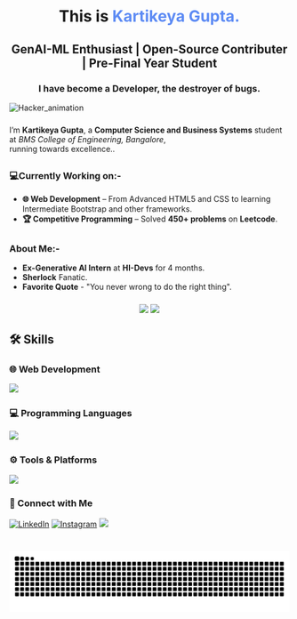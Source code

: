 
<h1 align="center">This is <span style="color:#5D8BF4;">Kartikeya Gupta.</span></h1>
<h2 align="center"> GenAI-ML Enthusiast | Open-Source Contributer | Pre-Final Year Student</h3>
<h3 align="center">I have become a Developer, the destroyer of bugs.</h2>

<img src="https://media.licdn.com/dms/image/v2/D5622AQGoXFSQAk18cA/feedshare-shrink_1280/B56ZofOhTxI0As-/0/1761460493009?e=1762992000&v=beta&t=BmdTJX-ehGlfjFIGWIiEmmeNfIwVYy24w_0XD98tLvc" alt="Hacker_animation">


###
I’m **Kartikeya Gupta**, a **Computer Science and Business Systems** student at *BMS College of Engineering, Bangalore*,  
running towards excellence..
##

### 💻Currently Working on:-
- **🌐 Web Development** – From Advanced HTML5 and CSS to learning Intermediate Bootstrap and other frameworks.
- **🏆 Competitive Programming** – Solved **450+ problems** on **Leetcode**.

##

### About Me:-
- **Ex-Generative AI Intern** at **HI-Devs** for 4 months.
- **Sherlock** Fanatic.
- **Favorite Quote** - "You never wrong to do the right thing".

###
<div align="center">
  <img src="https://github-readme-stats.vercel.app/api?username=Kartikeya-G121&show_icons=true&theme=dracula" height="150" />
  <img src="https://github-readme-stats.vercel.app/api/top-langs?username=Kartikeya-G121&layout=compact&theme=dracula" height="150" />

</div>

###
## 🛠 Skills
### 🌐 Web Development
<div align="left">
  <a href="https://skillicons.dev">
    <img 
      src="https://skillicons.dev/icons?i=html,css,js,vite,react,bootstrap&perline=10" 
      style="width: 300px; height: auto;"
    />
  </a>
</div>

<!-- Programming Languages -->

### 💻 Programming Languages
<div align="left">
  <a href="https://skillicons.dev">
    <img 
      src="https://skillicons.dev/icons?i=cpp,c,py,java&perline=10" 
      style="width: 200px; height: auto;"
    />
  </a>
</div>

### ⚙️ Tools & Platforms
<div align="left">
  <a href="https://skillicons.dev">
    <img 
      src="https://skillicons.dev/icons?i=vscode,bash,git,github,docker,mongodb,mysql,matlab,windows,apple&perline=10" 
      style="width: 580px; height: auto;"
    />
  </a>
</div>


### 🤝 Connect with Me
[![LinkedIn](https://skillicons.dev/icons?i=linkedin&size=60)](https://www.linkedin.com/in/kartikeya-gupta-323919292/)
[![Instagram](https://skillicons.dev/icons?i=instagram&size=60)](https://www.instagram.com/a_bit.wise/)
[<img src="https://raw.githubusercontent.com/rahuldkjain/github-profile-readme-generator/master/src/images/icons/Social/leet-code.svg" height="45" />](https://leetcode.com/u/Kartikeya_G1210/)

###

<br clear="both">

<img src="https://raw.githubusercontent.com/Kartikeya-G121/Kartikeya-G121/output/snake.svg" alt="Snake animation" />

###
